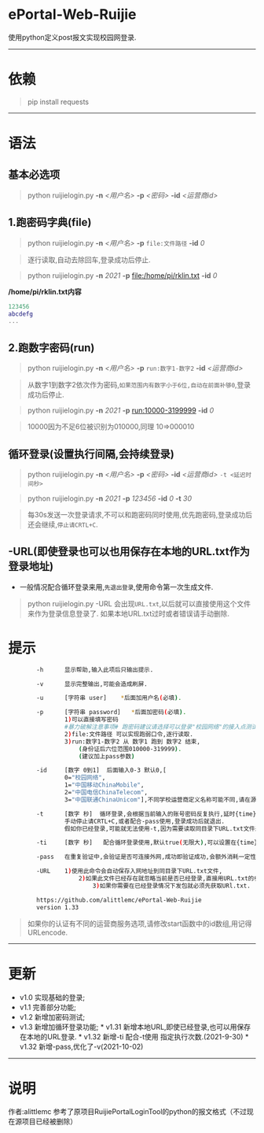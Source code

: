 # ePortal-Web-Ruijie
使用python定义post报文实现校园网登录.

---

# 依赖
> pip install requests

---

# 语法
## 基本**必选**项
> python ruijielogin.py **-n** *<用户名>* **-p** *<密码>* **-id** *<运营商id>*

## 1.跑密码字典(file)
> python ruijielogin.py **-n** *<用户名>* **-p** `file:文件路径` **-id** *0*

> 逐行读取,自动去除回车,登录成功后停止.

> python ruijielogin.py **-n** *2021* **-p** [file:/home/pi/rklin.txt](#) **-id** *0*

**/home/pi/rklin.txt内容**
``` lua
123456
abcdefg
...
```

## 2.跑数字密码(run)
> python ruijielogin.py **-n** *<用户名>* **-p** `run:数字1-数字2` **-id** *<运营商id>*

> 从数字1到数字2依次作为密码,`如果范围内有数字小于6位,自动在前面补够0`,登录成功后停止.

> python ruijielogin.py **-n** *2021* **-p** [run:10000-3199999](#) **-id** *0*

> 10000因为不足6位被识别为010000,同理 10=>000010

## 循环登录(设置执行间隔,会持续登录)
> python ruijielogin.py **-n** *<用户名>* **-p** *<密码>* **-id** *<运营商id>* `-t <延迟时间秒>`

> python ruijielogin.py **-n** *2021* **-p** *123456* **-id** *0* **-t** *30*

> 每30s发送一次登录请求,不可以和跑密码同时使用,优先跑密码,登录成功后还会继续,`停止请CRTL+C`.

## -URL(即使登录也可以也用保存在本地的URL.txt作为登录地址)
* 一般情况配合循环登录来用,`先退出登录`,使用命令第一次生成文件.
> python ruijielogin.py -URL
> 会出现`URL.txt`,以后就可以直接使用这个文件来作为登录信息登录了.
> 如果本地URL.txt过时或者错误请手动删除.

# 提示
``` bash
        -h      显示帮助,输入此项后只输出提示.

        -v      显示完整输出,可能会造成刷屏.

        -u      [字符串 user]    *后面加用户名(必填).

        -p      [字符串 password]   *后面加密码(必填).
                1)可以直接填写密码
                #暴力破解注意事项# 跑密码建议请选择可以登录"校园网络"的接入点测试,或者请选择正确的运营商.
                2)file:文件路径 可以实现跑弱口令,逐行读取.
                3)run:数字1-数字2 从 数字1 跑到 数字2 结束,
                    (身份证后六位范围010000-319999).
                    (建议加上pass参数)

        -id     [数字 0到1]  后面输入0-3 默认0,[
                0="校园网络",
                1="中国移动ChinaMobile",
                2="中国电信ChinaTelecom",
                3="中国联通ChinaUnicom"],不同学校运营商定义名称可能不同,请在源代码内手动修改数组.

        -t      [数字 秒]  循环登录,会根据当前输入的账号密码反复执行,延时{time}秒.不可以和跑密码(file和run)同时使用.
                手动停止请CRTL+C,或者配合-pass使用,登录成功后就退出.
                假如你已经登录,可能就无法使用-t,因为需要读取同目录下URL.txt文件来读取入网地址,请使用-URL参数生成,正常登录获取.

        -ti     [数字 秒]   配合循环登录使用,默认true(无限大),可以设置在{time}秒内登录,-ti次后结束.

        -pass   在重复验证中,会验证是否可连接外网,成功即验证成功,会额外消耗一定性能.

        -URL    1)使用此命令会自动保存入网地址到同目录下URL.txt文件,
                    2)如果此文件已经存在就忽略当前是否已经登录,直接用URL.txt的参数,每一个设备或接入点不同URL都不同,如果本地URL.txt过时或者错误请手动删除.
                        3)如果你需要在已经登录情况下发包就必须先获取URl.txt.

        https://github.com/alittlemc/ePortal-Web-Ruijie
        version 1.33
```
> 如果你的认证有不同的运营商服务选项,请修改start函数中的id数组,用记得URLencode.

---

# 更新
* v1.0 实现基础的登录;
* v1.1 完善部分功能;
* v1.2 新增加密码测试;
* v1.3 新增加循环登录功能;
      * v1.31 新增本地URL,即使已经登录,也可以用保存在本地的URL登录.
      * v1.32 新增-ti 配合-t使用 指定执行次数.(2021-9-30)
      * v1.32 新增-pass,优化了-v(2021-10-02)
---

# 说明
作者:alittlemc
参考了原项目RuijiePortalLoginTool的python的报文格式（不过现在源项目已经被删除）
